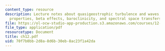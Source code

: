```yaml
---
content_type: resource
description: Lecture notes about quasigeostrophic turbulence and waves, conserved
  properties, beta effects, baroclinicity, and spectral space transfers.
file: https://ol-ocw-studio-app-production.s3.amazonaws.com/courses/12-820-turbulence-in-the-ocean-and-atmosphere-spring-2006/70f7b0bb2d8a8d6b30eb8ac23f1a42da_ch12.pdf
file_type: application/pdf
resourcetype: Document
title: ch12.pdf
uid: 70f7b0bb-2d8a-8d6b-30eb-8ac23f1a42da
---
```

